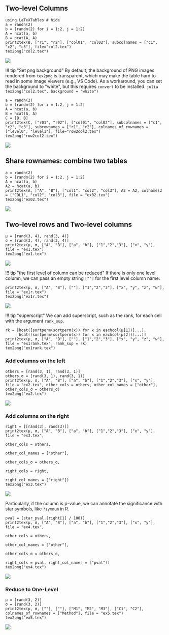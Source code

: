 ## Two-level Columns

```@example 1
using LaTeXTables # hide
a = randn(2)
b = [randn(2) for i = 1:2, j = 1:2]
A = hcat(a, b)
B = hcat(A, A)
print2tex(B, ["r1", "r2"], ["col01", "col02"], subcolnames = ["c1", "c2", "c3"], file="col2.tex")
tex2png("col2.tex")
```

![](col2.png)

!!! tip "Set png background"
    By default, the background of PNG images rendered from `tex2png` is transparent, which may make the table hard to read in some image viewers (e.g., VS Code). As a workaround, you can set the background to "white", but this requires `convert` to be installed.
    ```julia
    tex2png("col2.tex", background = "white")
    ```

```@example 1
a = randn(2)
b = [randn(2) for i = 1:2, j = 1:2]
A = hcat(a, b)
B = hcat(A, A)
C = [B, B]
print2tex(C, ["r01", "r02"], ["col01", "col02"], subcolnames = ["c1", "c2", "c3"], subrownames = ["r1", "r2"], colnames_of_rownames = ["level0", "level1"], file="row2col2.tex")
tex2png("row2col2.tex")
```

![](row2col2.png)

## Share rownames: combine two tables

```@example 1
a = randn(2)
b = [randn(2) for i = 1:2, j = 1:2]
A = hcat(a, b)
A2 = hcat(a, b)
print2tex(A, ["A", "B"], ["col1", "col2", "col3"], A2 = A2, colnames2 = ["COL1", "col2", "col3"], file = "ex02.tex")
tex2png("ex02.tex")
```

![](ex02.png)

## Two-level rows and Two-level columns

```@example 1
μ = [rand(3, 4), rand(3, 4)]
σ = [rand(3, 4), rand(3, 4)]
print2tex(μ, σ, ["A", "B"], ["a", "b"], ["1","2","3"], ["x", "y"], file = "ex1.tex")
tex2png("ex1.tex")
```

![](ex1.png)

!!! tip "the first level of column can be reduced"
    If there is only one level column, we can pass an empty string `[""]` for the first level column name.

```@example 1
print2tex(μ, σ, ["A", "B"], [""], ["1","2","3"], ["x", "y", "z", "w"], file = "ex1r.tex")
tex2png("ex1r.tex")
```

![](ex1r.png)

!!! tip "superscript"
    We can add superscript, such as the rank, for each cell with the argument `rank_sup`.

```@example 1
rk = [hcat([sortperm(sortperm(x)) for x in eachcol(μ[1])]...),
      hcat([sortperm(sortperm(x)) for x in eachcol(μ[2])]...)]
print2tex(μ, σ, ["A", "B"], [""], ["1","2","3"], ["x", "y", "z", "w"], file = "ex1rank.tex", rank_sup = rk)
tex2png("ex1rank.tex")
```


### Add columns on the left

```@example 1
others = [rand(3, 1), rand(3, 1)]
others_σ = [rand(3, 1), rand(3, 1)]
print2tex(μ, σ, ["A", "B"], ["a", "b"], ["1","2","3"], ["x", "y"], file = "ex2.tex", other_cols = others, other_col_names = ["other"], other_cols_σ = others_σ)
tex2png("ex2.tex")
```

![](ex2.png)


### Add columns on the right

```@example 1
right = [[rand(3), rand(3)]]
print2tex(μ, σ, ["A", "B"], ["a", "b"], ["1","2","3"], ["x", "y"], file = "ex3.tex", 
                                                                other_cols = others, 
                                                                other_col_names = ["other"], 
                                                                other_cols_σ = others_σ, 
                                                                right_cols = right, 
                                                                right_col_names = ["right"])
tex2png("ex3.tex")
```

![](ex3.png)

Particularly, if the column is p-value, we can annotate the significance with star symbols, like `?symnum` in R.

```@example 1
pval = [star_pval.(right[1] / 100)]
print2tex(μ, σ, ["A", "B"], ["a", "b"], ["1","2","3"], ["x", "y"], file = "ex4.tex", 
                                                                other_cols = others, 
                                                                other_col_names = ["other"], 
                                                                other_cols_σ = others_σ, 
                                                                right_cols = pval, right_col_names = ["pval"])
tex2png("ex4.tex")
```

![](ex4.png)

### Reduce to One-Level

```@example 1
μ = [rand(3, 2)]
σ = [rand(3, 2)]
print2tex(μ, σ, [""], [""], ["M1", "M2", "M3"], ["C1", "C2"], colnames_of_rownames = ["Method"], file = "ex5.tex")
tex2png("ex5.tex")
```

![](ex5.png)